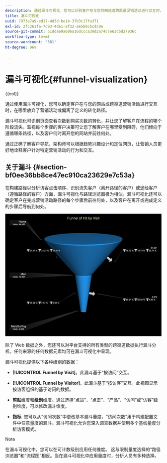 ```yaml
---
description: 通过漏斗可视化，您可以识别客户在与您的网站或跨渠道促销活动进行交互时，在哪里放弃了营销活动或偏离已定义的转化路径。
title: 漏斗可视化
uuid: 7973a7a9-ed17-4d3d-be14-37b3c17fa371
exl-id: 2fc261fa-7c93-4de1-af32-ae5b9cbcdc0e
source-git-commit: b1dda69a606a16dccca30d2a74c7e63dbd27936c
workflow-type: tm+mt
source-wordcount: '381'
ht-degree: 96%

---
```


# 漏斗可视化{#funnel-visualization}

{{eol}}

通过使用漏斗可视化，您可以确定客户在与您的网站或跨渠道营销活动进行交互时，在哪里放弃了营销活动或偏离了定义的转化路径。

漏斗可视化可识别页面查看次数到购买次数的转化，并让您了解客户在流程的哪个阶段流失。监视每个步骤的客户决策可让您了解客户在哪里受到阻碍，他们倾向于遵循哪条路径，以及客户何时离开您的网站并前往何处。

通过正确了解客户导航，架构师可以根据趋势兴趣设计和定位网页，让营销人员更好地诠释客户针对特定营销活动的行为和交互。

## 关于漏斗 {#section-bf0ee36bb8ce47ec910ca23629e7c53a}

在构建路径以分析访客点击顺序、识别流失客户（离开路径的客户）或途经客户（遵循路径的客户）方面，漏斗可视化与路径浏览器极为相似。漏斗可视化还可以确定客户在完成营销活动路径的每个步骤后前往何处，以及客户在离开或完成定义的步骤后导航到何处。

![](assets/funnel_visualization_capture_min.png)

除了 Web 数据之外，您还可以对平台支持的所有类型的跨渠道数据执行漏斗分析。任何来源的任何数据元素均可在漏斗可视化中呈现。

漏斗可视化提供以下各种级别的数据：

* **[!UICONTROL Funnel by Visit]**。此漏斗基于“按访问”交互。
* **[!UICONTROL Funnel by Visitor]**。此漏斗基于“按访客”交互。此视图显示按访客组织的基于访问的数据。
* **剪贴**&#x200B;维度和&#x200B;**级别**&#x200B;维度。通过选择“点进”、“点击”、“产品”、“访问”或“访客”级别维度，可以修改漏斗维度。

* **指标**. 您可以从“访问次数”中更改基本漏斗量度，“访问次数”用于构建配置文件中任意量度的漏斗。漏斗可视化允许您深入调查数据并使用多个基线量度分析访客模式。

>[!NOTE]
>
>在漏斗可视化中，您可以在可计数级别应用任何维度。 这与限制量度选择的“路径浏览器”和“流程图”相反。当在漏斗可视化中应用量度时，分析人员有多种选择。
